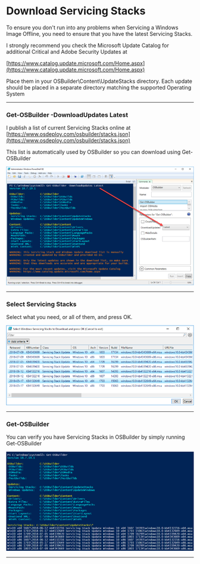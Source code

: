 # Download Servicing Stacks

To ensure you don't run into any problems when Servicing a Windows Image Offline, you need to ensure that you have the latest Servicing Stacks.

I strongly recommend you check the Microsoft Update Catalog for additional Critical and Adobe Security Updates at

[https://www.catalog.update.microsoft.com/Home.aspx](https://www.catalog.update.microsoft.com/Home.aspx)

Place them in your OSBuilder\Content\UpdateStacks directory.  Each update should be placed in a separate directory matching the supported Operating System

---

### Get-OSBuilder -DownloadUpdates Latest

I publish a list of current Servicing Stacks online at [https://www.osdeploy.com/osbuilder/stacks.json](https://www.osdeploy.com/osbuilder/stacks.json)

This list is automatically used by OSBuilder so you can download using Get-OSBuilder

![](/assets/2018-07-19_22-23-10.png)

---

### Select Servicing Stacks

Select what you need, or all of them, and press OK.

![](/assets/2018-07-19_22-25-05.png)

---

### Get-OSBuilder

You can verify you have Servicing Stacks in OSBuilder by simply running Get-OSBuilder

![](/assets/2018-07-19_22-27-03.png)

---

